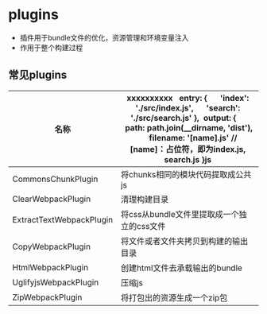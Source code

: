 # plugins

- 插件用于bundle文件的优化，资源管理和环境变量注入
- 作用于整个构建过程

## 常见plugins

| 名称                     | xxxxxxxxxx   entry: {      'index': './src/index.js',      'search': './src/search.js'  },  output: {      path: path.join(__dirname, 'dist'),      filename: '[name].js' // [name]：占位符，即为index.js, search.js  }js |
| ------------------------ | ------------------------------------------------------------ |
| CommonsChunkPlugin       | 将chunks相同的模块代码提取成公共js                           |
| ClearWebpackPlugin       | 清理构建目录                                                 |
| ExtractTextWebpackPlugin | 将css从bundle文件里提取成一个独立的css文件                   |
| CopyWebpackPlugin        | 将文件或者文件夹拷贝到构建的输出目录                         |
| HtmlWebpackPlugin        | 创建html文件去承载输出的bundle                               |
| UglifyjsWebpackPlugin    | 压缩js                                                       |
| ZipWebpackPlugin         | 将打包出的资源生成一个zip包                                  |

